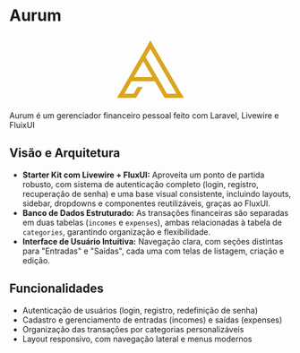 # Aurum

<p align="center">
  <svg xmlns="http://www.w3.org/2000/svg" xmlns:xlink="http://www.w3.org/1999/xlink" width="120" viewBox="0 0 375 375" height="120"><defs><clipPath id="065c5c180c"><path d="M 15.027344 323.660156 L 107.417969 323.660156 L 107.417969 348.082031 L 15.027344 348.082031 Z M 15.027344 323.660156 "/></clipPath><clipPath id="6320d159a6"><path d="M 80.234375 230.859375 L 214.796875 230.859375 L 214.796875 255.28125 L 80.234375 255.28125 Z M 80.234375 230.859375 "/></clipPath><clipPath id="3e42c942c9"><path d="M 138 116 L 288 116 L 288 349 L 138 349 Z M 138 116 "/></clipPath><clipPath id="3b70d0a210"><path d="M 159.34375 116.550781 L 287.578125 335.75 L 266.5 348.082031 L 138.265625 128.882812 Z M 159.34375 116.550781 "/></clipPath><clipPath id="d172216392"><path d="M 173 39 L 368 39 L 368 349 L 173 349 Z M 173 39 "/></clipPath><clipPath id="41e65da513"><path d="M 194.101562 39.300781 L 367.527344 335.753906 L 346.445312 348.085938 L 173.019531 51.632812 Z M 194.101562 39.300781 "/></clipPath><clipPath id="d4ab913ff7"><path d="M 7 39 L 202 39 L 202 349 L 7 349 Z M 7 39 "/></clipPath><clipPath id="e81f8d8275"><path d="M 7.136719 335.785156 L 179.925781 39.296875 L 201.027344 51.59375 L 28.238281 348.082031 Z M 7.136719 335.785156 "/></clipPath><clipPath id="bfe639034f"><path d="M 86 285 L 137 285 L 137 349 L 86 349 Z M 86 285 "/></clipPath><clipPath id="684be739b8"><path d="M 86.128906 335.785156 L 115.457031 285.460938 L 136.554688 297.757812 L 107.230469 348.082031 Z M 86.128906 335.785156 "/></clipPath><clipPath id="7e802de424"><path d="M 266.488281 323.660156 L 360.109375 323.660156 L 360.109375 348.082031 L 266.488281 348.082031 Z M 266.488281 323.660156 "/></clipPath><clipPath id="006112f1cb"><path d="M 173.847656 26.917969 L 199.9375 26.917969 L 199.9375 49.710938 L 173.847656 49.710938 Z M 173.847656 26.917969 "/></clipPath><clipPath id="c6c96422b9"><path d="M 186.875 26.917969 L 199.898438 49.710938 L 173.847656 49.710938 Z M 186.875 26.917969 "/></clipPath><clipPath id="4918806a74"><path d="M 115.328125 285.460938 L 144.980469 285.460938 L 144.980469 308.257812 L 115.328125 308.257812 Z M 115.328125 285.460938 "/></clipPath><clipPath id="0e7dc6c524"><path d="M 130.1875 308.257812 L 115.398438 285.460938 L 144.980469 285.460938 Z M 130.1875 308.257812 "/></clipPath><clipPath id="f0259e690e"><path d="M 0 324.476562 L 27.574219 324.476562 L 27.574219 348.082031 L 0 348.082031 Z M 0 324.476562 "/></clipPath><clipPath id="18d0c4f7cf"><path d="M 13.757812 324.476562 L 27.515625 348.082031 L 0 348.082031 Z M 13.757812 324.476562 "/></clipPath><clipPath id="3abf9bec99"><path d="M 346.019531 324.066406 L 375 324.066406 L 375 348.082031 L 346.019531 348.082031 Z M 346.019531 324.066406 "/></clipPath><clipPath id="cfaa177e62"><path d="M 360.507812 324.066406 L 375 348.082031 L 346.019531 348.082031 Z M 360.507812 324.066406 "/></clipPath></defs><g id="64b6030ef6"><g clip-rule="nonzero" clip-path="url(#065c5c180c)"><path style=" stroke:none;fill-rule:nonzero;fill:#daa520;fill-opacity:1;" d="M 15.027344 323.660156 L 107.371094 323.660156 L 107.371094 348.082031 L 15.027344 348.082031 Z M 15.027344 323.660156 "/></g><g clip-rule="nonzero" clip-path="url(#6320d159a6)"><path style=" stroke:none;fill-rule:nonzero;fill:#daa520;fill-opacity:1;" d="M 80.234375 230.859375 L 214.839844 230.859375 L 214.839844 255.28125 L 80.234375 255.28125 Z M 80.234375 230.859375 "/></g><g clip-rule="nonzero" clip-path="url(#3e42c942c9)"><g clip-rule="nonzero" clip-path="url(#3b70d0a210)"><path style=" stroke:none;fill-rule:nonzero;fill:#daa520;fill-opacity:1;" d="M 159.34375 116.550781 L 287.574219 335.746094 L 266.496094 348.078125 L 138.265625 128.882812 Z M 159.34375 116.550781 "/></g></g><g clip-rule="nonzero" clip-path="url(#d172216392)"><g clip-rule="nonzero" clip-path="url(#41e65da513)"><path style=" stroke:none;fill-rule:nonzero;fill:#daa520;fill-opacity:1;" d="M 194.101562 39.300781 L 367.515625 335.734375 L 346.4375 348.066406 L 173.019531 51.632812 Z M 194.101562 39.300781 "/></g></g><g clip-rule="nonzero" clip-path="url(#d4ab913ff7)"><g clip-rule="nonzero" clip-path="url(#e81f8d8275)"><path style=" stroke:none;fill-rule:nonzero;fill:#daa520;fill-opacity:1;" d="M 7.136719 335.785156 L 179.917969 39.308594 L 201.019531 51.605469 L 28.238281 348.082031 Z M 7.136719 335.785156 "/></g></g><g clip-rule="nonzero" clip-path="url(#bfe639034f)"><g clip-rule="nonzero" clip-path="url(#684be739b8)"><path style=" stroke:none;fill-rule:nonzero;fill:#daa520;fill-opacity:1;" d="M 86.128906 335.785156 L 115.476562 285.421875 L 136.578125 297.71875 L 107.230469 348.082031 Z M 86.128906 335.785156 "/></g></g><g clip-rule="nonzero" clip-path="url(#7e802de424)"><path style=" stroke:none;fill-rule:nonzero;fill:#daa520;fill-opacity:1;" d="M 266.488281 323.660156 L 360.074219 323.660156 L 360.074219 348.082031 L 266.488281 348.082031 Z M 266.488281 323.660156 "/></g><g clip-rule="nonzero" clip-path="url(#006112f1cb)"><g clip-rule="nonzero" clip-path="url(#c6c96422b9)"><path style=" stroke:none;fill-rule:nonzero;fill:#daa520;fill-opacity:1;" d="M 173.847656 26.917969 L 199.9375 26.917969 L 199.9375 49.710938 L 173.847656 49.710938 Z M 173.847656 26.917969 "/></g></g><g clip-rule="nonzero" clip-path="url(#4918806a74)"><g clip-rule="nonzero" clip-path="url(#0e7dc6c524)"><path style=" stroke:none;fill-rule:nonzero;fill:#daa520;fill-opacity:1;" d="M 144.980469 308.257812 L 115.417969 308.257812 L 115.417969 285.460938 L 144.980469 285.460938 Z M 144.980469 308.257812 "/></g></g><g clip-rule="nonzero" clip-path="url(#f0259e690e)"><g clip-rule="nonzero" clip-path="url(#18d0c4f7cf)"><path style=" stroke:none;fill-rule:nonzero;fill:#daa520;fill-opacity:1;" d="M 0 324.476562 L 27.480469 324.476562 L 27.480469 348.082031 L 0 348.082031 Z M 0 324.476562 "/></g></g><g clip-rule="nonzero" clip-path="url(#3abf9bec99)"><g clip-rule="nonzero" clip-path="url(#cfaa177e62)"><path style=" stroke:none;fill-rule:nonzero;fill:#daa520;fill-opacity:1;" d="M 346.019531 324.066406 L 375.003906 324.066406 L 375.003906 348.082031 L 346.019531 348.082031 Z M 346.019531 324.066406 "/></g></g></g></svg>
</p>

Aurum é um gerenciador financeiro pessoal feito com Laravel, Livewire e FluixUI

## Visão e Arquitetura

- **Starter Kit com Livewire + FluxUI:** Aproveita um ponto de partida robusto, com sistema de autenticação completo (login, registro, recuperação de senha) e uma base visual consistente, incluindo layouts, sidebar, dropdowns e componentes reutilizáveis, graças ao FluxUI.
- **Banco de Dados Estruturado:** As transações financeiras são separadas em duas tabelas (`incomes` e `expenses`), ambas relacionadas à tabela de `categories`, garantindo organização e flexibilidade.
- **Interface de Usuário Intuitiva:** Navegação clara, com seções distintas para "Entradas" e "Saídas", cada uma com telas de listagem, criação e edição.

## Funcionalidades

- Autenticação de usuários (login, registro, redefinição de senha)
- Cadastro e gerenciamento de entradas (incomes) e saídas (expenses)
- Organização das transações por categorias personalizáveis
- Layout responsivo, com navegação lateral e menus modernos